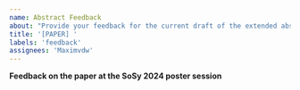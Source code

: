 ```yaml
---
name: Abstract Feedback
about: "Provide your feedback for the current draft of the extended abstract (unclarities)"
title: '[PAPER] '
labels: 'feedback'
assignees: 'Maximvdw'
---
```


**Feedback on the paper at the SoSy 2024 poster session**

